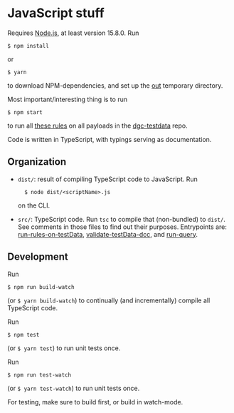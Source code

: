 # JavaScript stuff

Requires [Node.js](https://nodejs.org/), at least version 15.8.0.
Run

    $ npm install

or

    $ yarn

to download NPM-dependencies, and set up the [out](./out/) temporary directory.

Most important/interesting thing is to run

    $ npm start

to run all [these rules](../rules/EU-Level-validation-rules.json) on all payloads in the [dgc-testdata](https://github.com/eu-digital-green-certificates/dgc-testdata) repo.

Code is written in TypeScript, with typings serving as documentation.


## Organization

* `dist/`: result of compiling TypeScript code to JavaScript.
    Run

        $ node dist/<scriptName>.js

    on the CLI.

* `src/`: TypeScript code.
    Run `tsc` to compile that (non-bundled) to `dist/`.
    See comments in those files to find out their purposes.
    Entrypoints are: [run-rules-on-testData](./src/testData/run-rules-on-testData.ts), [validate-testData-dcc](./src/testData/validate-testData-dcc.ts), and [run-query](./src/testData/run-query.ts).


## Development

Run

    $ npm run build-watch

(or `$ yarn build-watch`) to continually (and incrementally) compile all TypeScript code.

Run

    $ npm test

(or `$ yarn test`) to run unit tests once.

Run

    $ npm run test-watch

(or `$ yarn test-watch`) to run unit tests once.

For testing, make sure to build first, or build in watch-mode.

